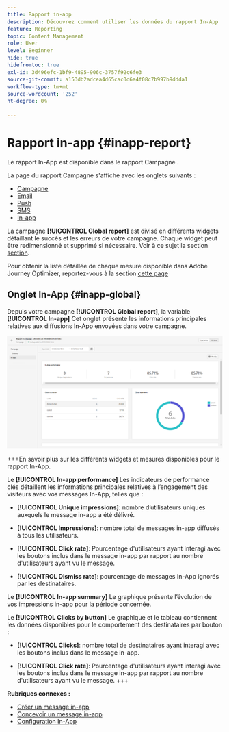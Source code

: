 ```yaml
---
title: Rapport in-app
description: Découvrez comment utiliser les données du rapport In-App
feature: Reporting
topic: Content Management
role: User
level: Beginner
hide: true
hidefromtoc: true
exl-id: 3d496efc-1bf9-4895-906c-3757f92c6fe3
source-git-commit: a153db2adcea4d65cac0d6a4f08c7b997b9ddda1
workflow-type: tm+mt
source-wordcount: '252'
ht-degree: 0%

---
```


# Rapport in-app {#inapp-report}

Le rapport In-App est disponible dans le rapport Campagne .

La page du rapport Campagne s&#39;affiche avec les onglets suivants :

* [Campagne](../reports/campaign-global-report.md#campaign-live)
* [Email](../reports/campaign-global-report.md#email-live)
* [Push](../reports/campaign-global-report.md#push-live)
* [SMS](../reports/campaign-global-report.md#sms-live)
* [In-app](#in-app-global)

La campagne **[!UICONTROL Global report]** est divisé en différents widgets détaillant le succès et les erreurs de votre campagne. Chaque widget peut être redimensionné et supprimé si nécessaire. Voir à ce sujet la section [section](../reports/global-report.md#modify-dashboard).

Pour obtenir la liste détaillée de chaque mesure disponible dans Adobe Journey Optimizer, reportez-vous à la section [cette page](../reports/global-report.md#list-of-components-global.md)

## Onglet In-App {#inapp-global}

Depuis votre campagne **[!UICONTROL Global report]**, la variable **[!UICONTROL In-app]** Cet onglet présente les informations principales relatives aux diffusions In-App envoyées dans votre campagne.

![](assets/campaign_report_global_6.png)

+++En savoir plus sur les différents widgets et mesures disponibles pour le rapport In-App.

Le **[!UICONTROL In-app performance]** Les indicateurs de performance clés détaillent les informations principales relatives à l’engagement des visiteurs avec vos messages In-App, telles que :

* **[!UICONTROL Unique impressions]**: nombre d’utilisateurs uniques auxquels le message in-app a été délivré.

* **[!UICONTROL Impressions]**: nombre total de messages in-app diffusés à tous les utilisateurs.

* **[!UICONTROL Click rate]**: Pourcentage d&#39;utilisateurs ayant interagi avec les boutons inclus dans le message in-app par rapport au nombre d&#39;utilisateurs ayant vu le message.

* **[!UICONTROL Dismiss rate]**: pourcentage de messages In-App ignorés par les destinataires.

Le **[!UICONTROL In-app summary]** Le graphique présente l’évolution de vos impressions in-app pour la période concernée.

Le **[!UICONTROL Clicks by button]** Le graphique et le tableau contiennent les données disponibles pour le comportement des destinataires par bouton :

* **[!UICONTROL Clicks]**: nombre total de destinataires ayant interagi avec les boutons inclus dans le message in-app.

* **[!UICONTROL Click rate]**: Pourcentage d&#39;utilisateurs ayant interagi avec les boutons inclus dans le message in-app par rapport au nombre d&#39;utilisateurs ayant vu le message.
+++

**Rubriques connexes :**

* [Créer un message in-app](../in-app/create-in-app.md)
* [Concevoir un message in-app](../in-app/design-in-app.md)
* [Configuration In-App](../in-app/inapp-configuration.md)
